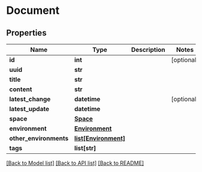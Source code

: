 # Document

## Properties
Name | Type | Description | Notes
------------ | ------------- | ------------- | -------------
**id** | **int** |  | [optional] 
**uuid** | **str** |  | 
**title** | **str** |  | 
**content** | **str** |  | 
**latest_change** | **datetime** |  | [optional] 
**latest_update** | **datetime** |  | 
**space** | [**Space**](Space.md) |  | 
**environment** | [**Environment**](Environment.md) |  | 
**other_environments** | [**list[Environment]**](Environment.md) |  | 
**tags** | **list[str]** |  | 

[[Back to Model list]](../README.md#documentation-for-models) [[Back to API list]](../README.md#documentation-for-api-endpoints) [[Back to README]](../README.md)


